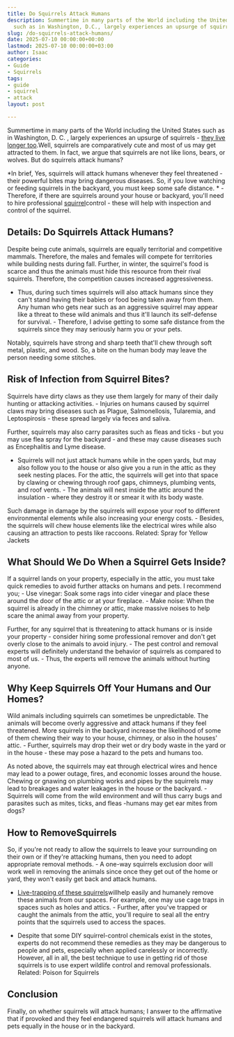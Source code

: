 ```yaml
---
title: Do Squirrels Attack Humans
description: Summertime in many parts of the World including the United States 
  such as in Washington, D.C., largely experiences an upsurge of squirrels
slug: /do-squirrels-attack-humans/
date: 2025-07-10 00:00:00+00:00
lastmod: 2025-07-10 00:00:00+03:00
author: Isaac
categories:
- Guide
- Squirrels
tags:
- guide
- squirrel
- attack
layout: post

---
```

Summertime in many parts of the World including the United States such as in Washington, D. C. , largely experiences an upsurge of squirrels - [they live longer too](https://pestpolicy.com/how-long-do-squirrels-live/).Well, squirrels are comparatively cute and most of us may get attracted to them. In fact, we argue that squirrels are not like lions, bears, or wolves. But do squirrels attack humans?

*In brief, Yes, squirrels will attack humans whenever they feel threatened - their powerful bites may bring dangerous diseases. So, if you love watching or feeding squirrels in the backyard, you must keep some safe distance. * - Therefore, if there are squirrels around your house or backyard, you'll need to hire professional [squirrel](https://pestpolicy.com/do-squirrels-carry-ticks/)control - these will help with inspection and control of the squirrel.

##  Details: Do Squirrels Attack Humans?

Despite being cute animals, squirrels are equally territorial and competitive mammals. Therefore, the males and females will compete for territories while building nests during fall. Further, in winter, the squirrel's food is scarce and thus the animals must hide this resource from their rival squirrels. Therefore, the competition causes increased aggressiveness.

- Thus, during such times squirrels will also attack humans since they can't stand having their babies or food being taken away from them. Any human who gets near such as an aggressive squirrel may appear like a threat to these wild animals and thus it'll launch its self-defense for survival. - Therefore, I advise getting to some safe distance from the squirrels since they may seriously harm you or your pets.

Notably, squirrels have strong and sharp teeth that'll chew through soft metal, plastic, and wood. So, a bite on the human body may leave the person needing some stitches.

##  Risk of Infection from Squirrel Bites?

Squirrels have dirty claws as they use them largely for many of their daily hunting or attacking activities. - Injuries on humans caused by squirrel claws may bring diseases such as Plague, Salmonellosis, Tularemia, and Leptospirosis - these spread largely via feces and saliva.

Further, squirrels may also carry parasites such as fleas and ticks - but you may use flea spray for the backyard - and these may cause diseases such as Encephalitis and Lyme disease.

- Squirrels will not just attack humans while in the open yards, but may also follow you to the house or also give you a run in the attic as they seek nesting places. For the attic, the squirrels will get into that space by clawing or chewing through roof gaps, chimneys, plumbing vents, and roof vents. - The animals will nest inside the attic around the insulation - where they destroy it or smear it with its body waste.

Such damage in damage by the squirrels will expose your roof to different environmental elements while also increasing your energy costs. - Besides, the squirrels will chew house elements like the electrical wires while also causing an attraction to pests like raccoons. Related: Spray for Yellow Jackets

##  **What Should We Do When a Squirrel Gets Inside?**

If a squirrel lands on your property, especially in the attic, you must take quick remedies to avoid further attacks on humans and pets. I recommend you; - Use vinegar: Soak some rags into cider vinegar and place these around the door of the attic or at your fireplace. - Make noise: When the squirrel is already in the chimney or attic, make massive noises to help scare the animal away from your property.

Further, for any squirrel that is threatening to attack humans or is inside your property - consider hiring some professional remover and don't get overly close to the animals to avoid injury. - The pest control and removal experts will definitely understand the behavior of squirrels as compared to most of us. - Thus, the experts will remove the animals without hurting anyone.

##  Why Keep Squirrels Off Your Humans and Our Homes?

Wild animals including squirrels can sometimes be unpredictable. The animals will become overly aggressive and attack humans if they feel threatened. More squirrels in the backyard increase the likelihood of some of them chewing their way to your house, chimney, or also in the houses' attic. - Further, squirrels may drop their wet or dry body waste in the yard or in the house - these may pose a hazard to the pets and humans too.

As noted above, the squirrels may eat through electrical wires and hence may lead to a power outage, fires, and economic losses around the house. Chewing or gnawing on plumbing works and pipes by the squirrels may lead to breakages and water leakages in the house or the backyard. - Squirrels will come from the wild environment and will thus carry bugs and parasites such as mites, ticks, and fleas -humans may get ear mites from dogs?

##  How to RemoveSquirrels

So, if you're not ready to allow the squirrels to leave your surrounding on their own or if they're attacking humans, then you need to adopt appropriate removal methods. - A one-way squirrels exclusion door will work well in removing the animals since once they get out of the home or yard, they won't easily get back and attack humans.

- [Live-trapping of these squirrels](https://pestpolicy.com/how-to-get-rid-of-squirrels-in-the-yard/)willhelp easily and humanely remove these animals from our spaces. For example, one may use cage traps in spaces such as holes and attics. - Further, after you've trapped or caught the animals from the attic, you'll require to seal all the entry points that the squirrels used to access the spaces.

- Despite that some DIY squirrel-control chemicals exist in the stotes, experts do not recommend these remedies as they may be dangerous to people and pets, especially when applied carelessly or incorrectly. However, all in all, the best technique to use in getting rid of those squirrels is to use expert wildlife control and removal professionals. Related: Poison for Squirrels

##  Conclusion

Finally, on whether squirrels will attack humans; I answer to the affirmative that if provoked and they feel endangered squirrels will attack humans and pets equally in the house or in the backyard.
